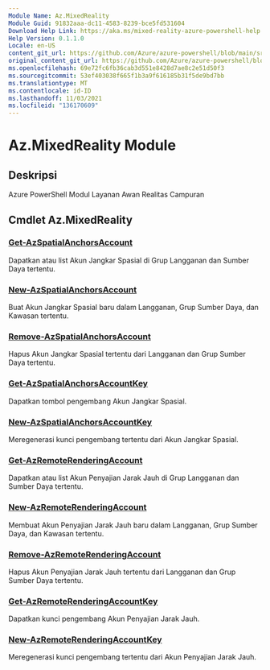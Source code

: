 ```yaml
---
Module Name: Az.MixedReality
Module Guid: 91832aaa-dc11-4583-8239-bce5fd531604
Download Help Link: https://aka.ms/mixed-reality-azure-powershell-help
Help Version: 0.1.1.0
Locale: en-US
content_git_url: https://github.com/Azure/azure-powershell/blob/main/src/MixedReality/MixedReality/help/Az.MixedReality.md
original_content_git_url: https://github.com/Azure/azure-powershell/blob/main/src/MixedReality/MixedReality/help/Az.MixedReality.md
ms.openlocfilehash: 69e72fc6fb36cab3d551e8428d7ae8c2e51d50f3
ms.sourcegitcommit: 53ef403038f665f1b3a9f616185b31f5de9bd7bb
ms.translationtype: MT
ms.contentlocale: id-ID
ms.lasthandoff: 11/03/2021
ms.locfileid: "136170609"
---
```

# Az.MixedReality Module
## Deskripsi
Azure PowerShell Modul Layanan Awan Realitas Campuran

## Cmdlet Az.MixedReality
### [Get-AzSpatialAnchorsAccount](Get-AzSpatialAnchorsAccount.md)
Dapatkan atau list Akun Jangkar Spasial di Grup Langganan dan Sumber Daya tertentu.

### [New-AzSpatialAnchorsAccount](New-AzSpatialAnchorsAccount.md)
Buat Akun Jangkar Spasial baru dalam Langganan, Grup Sumber Daya, dan Kawasan tertentu.

### [Remove-AzSpatialAnchorsAccount](Remove-AzSpatialAnchorsAccount.md)
Hapus Akun Jangkar Spasial tertentu dari Langganan dan Grup Sumber Daya tertentu.

### [Get-AzSpatialAnchorsAccountKey](Get-AzSpatialAnchorsAccountKey.md)
Dapatkan tombol pengembang Akun Jangkar Spasial.

### [New-AzSpatialAnchorsAccountKey](New-AzSpatialAnchorsAccountKey.md)
Meregenerasi kunci pengembang tertentu dari Akun Jangkar Spasial.

### [Get-AzRemoteRenderingAccount](Get-AzRemoteRenderingAccount.md)
Dapatkan atau list Akun Penyajian Jarak Jauh di Grup Langganan dan Sumber Daya tertentu.

### [New-AzRemoteRenderingAccount](New-AzRemoteRenderingAccount.md)
Membuat Akun Penyajian Jarak Jauh baru dalam Langganan, Grup Sumber Daya, dan Kawasan tertentu.

### [Remove-AzRemoteRenderingAccount](Remove-AzRemoteRenderingAccount.md)
Hapus Akun Penyajian Jarak Jauh tertentu dari Langganan dan Grup Sumber Daya tertentu.

### [Get-AzRemoteRenderingAccountKey](Get-AzRemoteRenderingAccountKey.md)
Dapatkan kunci pengembang Akun Penyajian Jarak Jauh.

### [New-AzRemoteRenderingAccountKey](New-AzRemoteRenderingAccountKey.md)
Meregenerasi kunci pengembang tertentu dari Akun Penyajian Jarak Jauh.